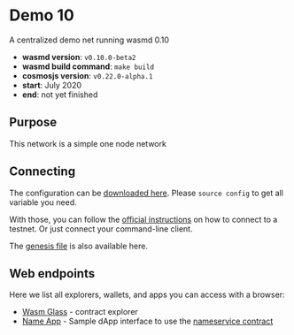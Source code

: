 # Demo 10

A centralized demo net running wasmd 0.10

- **wasmd version**: `v0.10.0-beta2`
- **wasmd build command**: `make build`
- **cosmosjs version**: `v0.22.0-alpha.1`
- **start**: July 2020
- **end**: not yet finished

## Purpose

This network is a simple one node network

## Connecting

The configuration can be [downloaded here](./config.env).
Please `source config` to get all variable you need.

With those, you can follow the
[official instructions](https://docs.cosmwasm.com/testnets/testnets.html)
 on how to connect to a testnet.
Or just connect your command-line client.

The [genesis file](./genesis.json) is also available here.

## Web endpoints

Here we list all explorers, wallets, and apps you can access with a browser:

* [Wasm Glass](https://demonet.wasm.glass) - contract explorer
* [Name App](https://cosmwasm.github.io/name-app/) - Sample dApp interface to use the 
  [nameservice contract](https://github.com/CosmWasm/cosmwasm-examples/tree/nameservice-0.5.2/nameservice) 